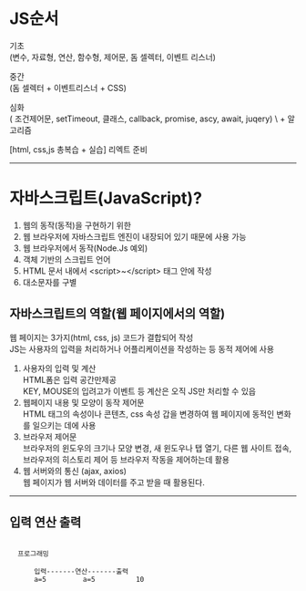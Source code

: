 
# JS순서

기초   
(변수, 자료형, 연산, 함수형, 제어문, 돔 셀렉터, 이벤트 리스너)

중간   
(돔 셀렉터 + 이벤트리스너 + CSS)

심화   
( 조건제어문, setTimeout, 클래스, callback, promise, ascy, await, juqery) \ + 알고리즘

[html, css,js 총복습 + 실습]
리엑트 준비

---

# 자바스크립트(JavaScript)?

1. 웹의 동작(동적)을 구현하기 위한
2. 웹 브라우저에 자바스크립트 엔진이 내장되어 있기 때문에 사용 가능
3. 웹 브라우저에서 동작(Node.Js 예외)
4. 객체 기반의 스크립트 언어
5. HTML 문서 내에서 \<script>~\</script> 태그 안에 작성 
6. 대소문자를 구별

## 자바스크립트의 역할(웹 페이지에서의 역할)

웹 페이지는 3가지(html, css, js) 코드가 결합되어 작성   
JS는 사용자의 입력을 처리하거나 어플리케이션을 작성하는 등 동적 제어에 사용

1. 사용자의 입력 및 계산   
   HTML폼은 입력 공간만제공   
   KEY, MOUSE의 입려고가 이벤트 등 계산은 오직 JS만 처리할 수 있읍
2. 웹페이지 내용 및 모양이 동작 제어문   
   HTML 태그의 속성이나 콘텐츠, css 속성 갑을 변경하여 웹 페이지에 동적인 변화를 일으키는 데에 사용
3. 브라우저 제어문   
  브라우저의 윈도우의 크기나 모양 변경, 새 윈도우나 탭 열기, 다른 웹 사이트 접속, 브라우저의 히스토리 제어 등 브라우저 작동을 제어하는데 활용    
4. 웹 서버와의 통신 (ajax, axios)   
   웹 페이지가 웹 서버와 데이터를 주고 받을 때 활용된다.
   
---

## 입력 연산 출력

```text

  프로그래밍

      입력-------연산-------출력
      a=5         a=5          10

```

















